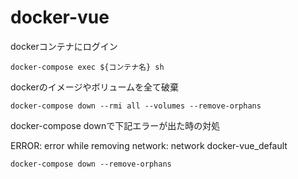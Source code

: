 # docker-vue

dockerコンテナにログイン

`docker-compose exec ${コンテナ名} sh`

dockerのイメージやボリュームを全て破棄

`docker-compose down --rmi all --volumes --remove-orphans`

docker-compose downで下記エラーが出た時の対処

ERROR: error while removing network: network docker-vue_default 

`docker-compose down --remove-orphans`
